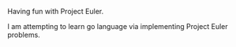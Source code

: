 Having fun with Project Euler. 

I am attempting to learn go language via implementing Project Euler problems.

